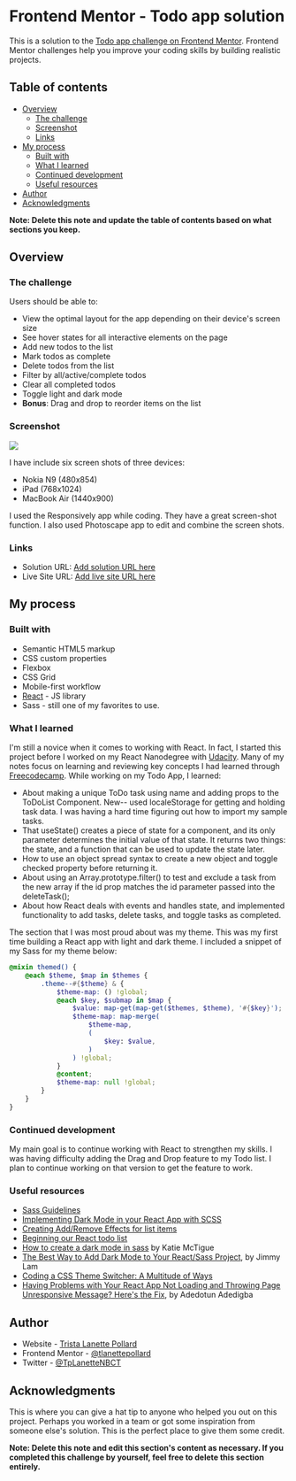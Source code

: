 # Frontend Mentor - Todo app solution

This is a solution to the [Todo app challenge on Frontend Mentor](https://www.frontendmentor.io/challenges/todo-app-Su1_KokOW). Frontend Mentor challenges help you improve your coding skills by building realistic projects.

## Table of contents

- [Overview](#overview)
  - [The challenge](#the-challenge)
  - [Screenshot](#screenshot)
  - [Links](#links)
- [My process](#my-process)
  - [Built with](#built-with)
  - [What I learned](#what-i-learned)
  - [Continued development](#continued-development)
  - [Useful resources](#useful-resources)
- [Author](#author)
- [Acknowledgments](#acknowledgments)

**Note: Delete this note and update the table of contents based on what sections you keep.**

## Overview

### The challenge

Users should be able to:

- View the optimal layout for the app depending on their device's screen size
- See hover states for all interactive elements on the page
- Add new todos to the list
- Mark todos as complete
- Delete todos from the list
- Filter by all/active/complete todos
- Clear all completed todos
- Toggle light and dark mode
- **Bonus**: Drag and drop to reorder items on the list

### Screenshot

![](./screenshot.jpg)

I have include six screen shots of three devices:

- Nokia N9 (480x854)
- iPad (768x1024)
- MacBook Air (1440x900)

I used the Responsively app while coding. They have a great screen-shot function. I also used Photoscape app to edit and combine the screen shots.

### Links

- Solution URL: [Add solution URL here](https://your-solution-url.com)
- Live Site URL: [Add live site URL here](https://your-live-site-url.com)

## My process

### Built with

- Semantic HTML5 markup
- CSS custom properties
- Flexbox
- CSS Grid
- Mobile-first workflow
- [React](https://reactjs.org/) - JS library
- Sass - still one of my favorites to use.

### What I learned

I'm still a novice when it comes to working with React. In fact, I started this project before I worked on my React Nanodegree with [Udacity](https://www.udacity.com/). Many of my notes focus on learning and reviewing key concepts I had learned through [Freecodecamp](https://www.freecodecamp.org/). While working on my Todo App, I learned:

- About making a unique ToDo task using name and adding props to the ToDoList Component. New-- used localeStorage for getting and holding task data. I was having a hard time figuring out how to import my sample tasks.
- That useState() creates a piece of state for a component, and its only parameter determines the initial value of that state. It returns two things: the state, and a function that can be used to update the state later.
- How to use an object spread syntax to create a new object and toggle checked property before returning it.
- About using an Array.prototype.filter() to test and exclude a task from the new array if the id prop matches the id parameter passed into the deleteTask();
- About how React deals with events and handles state, and implemented functionality to add tasks, delete tasks, and toggle tasks as completed.

The section that I was most proud about was my theme. This was my first time building a React app with light and dark theme. I included a snippet of my Sass for my theme below:

```scss
@mixin themed() {
	@each $theme, $map in $themes {
		.theme--#{$theme} & {
			$theme-map: () !global;
			@each $key, $submap in $map {
				$value: map-get(map-get($themes, $theme), '#{$key}');
				$theme-map: map-merge(
					$theme-map,
					(
						$key: $value,
					)
				) !global;
			}
			@content;
			$theme-map: null !global;
		}
	}
}
```

### Continued development

My main goal is to continue working with React to strengthen my skills. I was having difficulty adding the Drag and Drop feature to my Todo list. I plan to continue working on that version to get the feature to work.

### Useful resources

- [Sass Guidelines](https://sass-guidelin.es/#architecture)
- [Implementing Dark Mode in your React App with SCSS](https://dev.to/cmcwebcode40/simple-react-dark-mode-with-scss-lae)
- [Creating Add/Remove Effects for list items](https://dev.to/cmcwebcode40/simple-react-dark-mode-with-scss-lae)
- [Beginning our React todo list](https://developer.mozilla.org/en-US/docs/Learn/Tools_and_testing/Client-side_JavaScript_frameworks/React_todo_list_beginning)
- [How to create a dark mode in sass](https://medium.com/@katiemctigue/how-to-create-a-dark-mode-in-sass-609f131a3995) by Katie McTigue
- [The Best Way to Add Dark Mode to Your React/Sass Project](https://javascript.plainenglish.io/the-best-way-to-add-dark-mode-to-your-react-sass-project-ce3ae3bd8616), by Jimmy Lam
- [Coding a CSS Theme Switcher: A Multitude of Ways](https://joshuatz.com/posts/2019/coding-a-css-theme-switcher-a-multitude-of-web-dev-options/#method-b)
- [Having Problems with Your React App Not Loading and Throwing Page Unresponsive Message? Here's the Fix](https://hashnode.com/post/having-problems-with-your-react-app-not-loading-and-throwing-the-page-unresponsive-message-heres-a-fix-ckmli1ims044ro4s14xgobdhc), by Adedotun Adedigba

## Author

- Website - [Trista Lanette Pollard](https://trista-lanette-pollard-portfolio.vercel.app/)
- Frontend Mentor - [@tlanettepollard](https://www.frontendmentor.io/profile/tlanettepollard)
- Twitter - [@TpLanetteNBCT](https://twitter.com/TpLanetteNBCT)


## Acknowledgments

This is where you can give a hat tip to anyone who helped you out on this project. Perhaps you worked in a team or got some inspiration from someone else's solution. This is the perfect place to give them some credit.

**Note: Delete this note and edit this section's content as necessary. If you completed this challenge by yourself, feel free to delete this section entirely.**
